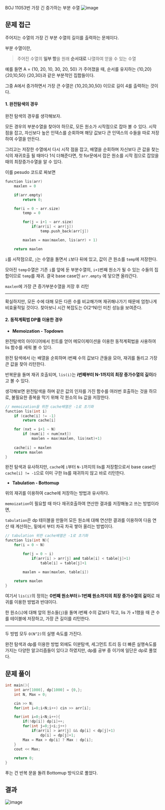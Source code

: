 BOJ 11053번 가장 긴 증가하는 부분 수열
<img src="https://i.ibb.co/7KkwjXg/image.png" alt="image" border="0">

문제 접근
---
주어지는 수열의 가장 긴 부분 수열의 길이를 출력하는 문제이다.

부분 수열이란, 
> 주어진 수열의 **일부 항**을 원래 **순서대로** 나열하여 얻을 수 있는 수열

예를 들면 A = {10, 20, 10, 30, 20, 50} 가 주어졌을 때,
순서를 유지하는 {10,20} {20,10,50} {20,30}과 같은 부분적인 집합들이다.

그중 A에서 증가하면서 가장 큰 수열은 {10,20,30,50} 이므로 길이 4를 출력하는 것이다.

#### 1. 완전탐색의 경우

완전 탐색의 경우를 생각해보자.

모든 경우의 부분수열을 찾아야 하므로, 모든 원소가 시작점으로 잡아 볼 수 있다.
시작 점을 잡고, 자신보다 높은 인덱스를 순회하며 해당 값보다 큰 인덱스의 수들을 따로 저장하여 수열을 만든다.

그리고는 저장한 수열에서 다시 시작 점을 잡고, 배열을 순회하며 자신보다 큰 값을 찾는 식의 재귀호출 될 때마다 1식 더해준다면, 첫 for문에서 잡은 원소를 시작 점으로 잡았을 때의 최장증가수열을 알 수 있다.

이를 pesudo 코드로 짜보면
```cpp
function lis(arr)
    maxlen = 0

    if(arr.empty) 
        return 0;

    for(i = 0 ~ arr.size)
        temp = 0

        for(j = i+1 ~ arr.size)
            if(arr[i] < arr[j])
                temp.push_back(arr[j])

        maxlen = max(maxlen, lis(arr) + 1)

    return maxlen
```

`i`를 시작점으로, `j`는 수열을 돌면서 `i`보다 뒤에 있고, 값이 큰 원소를 `temp`에 저장한다.

모아진 `temp`수열은 기존 `i`를 앞에 둔 부분수열의, `i+1`번째 원소가 될 수 있는 수들의 집합이므로 `temp`를 재귀. 결국 base case인 `arr.empty` 에 닿으면 올라간다.

`maxlen`에 가장 큰 증가부분수열을 저장 후 리턴

---
확실하지만, 모든 수에 대해 모든 다른 수를 비교해가며 재귀해나가기 때문에 엄청나게 비효율적일 것이다. 찾아보니 시간 복잡도는 O(2^N)인 미친 성능을 보여준다.

#### 2. 동적계획법 DP를 이용한 경우

- **Memoization - Topdown**

완전탐색의 아이디어에서 힌트를 얻어 메모이제이션을 이용한 동적계획법을 사용하여 lis 함수를 세워 볼 수 있다.

완전 탐색에서 i는 배열을 순회하며 i번째 수의 값보다 큰들을 모아, 재귀를 돌리고 가장 큰 값을 찾아 리턴한다.

반복문을 돌며 재귀 호출되며, `lis(i)`는
**i번째부터 N-1까지의 최장 증가수열의 길이**라고 볼 수 있다.

생각해보면 완전탐색을 하며 같은 값의 인자를 가진 함수를 여러번 호출하는 것을 하므로, 불필요한 중복을 막기 위해 각 원소의 lis 값을 저장한다.

```cpp
// memoization을 위한 cache배열은 -1로 초기화
function lis(int i)
    if (cache[i] != -1) 
        return cache[i]

    for (nxt = i+1 ~ N) 
        if (num[i] < num[nxt]) 
            maxlen = max(maxlen, lis(nxt)+1)
    
    cache[i] = maxlen
    return maxlen
}
```
완전 탐색과 유사하지만, `cache`에 `i`부터 `N-1`까지의 lis를 저장함으로서
base case인 `cache[i] != -1`으로 이미 구한 lis를 재귀하지 않고 바로 리턴한다.

- **Tabulation - Bottomup**
  
위의 재귀를 이용하여 cache에 저장하는 방법과 유사하다.

`memoization`이 필요할 때 마다 재귀호출하여 연산한 결과를 저장해놓고 쓰는 방법이라면,

`tabulation`은 dp 테이블을 만들어 모든 원소에 대해 연산한 결과를 이용하여 다음 연산 때 계산하는, 밑에서 부터 차곡 차곡 쌓아 올리는 방법이다.

```cpp
// tabulation 위한 cache배열은 -1로 초기화
function lis(int N){
    for(i = 0 ~ N)

        for(j = 0 ~ i)
            if(arr[i] > arr[j] and table[i] < table[j]+1) 
                table[i] = table[j]+1

        maxlen = max(maxlen, table[i])
    
    return maxlen
}
```

여기서 `lis(i)`의 정의는
**0번째 원소부터 i-1번째 원소까지의 최장 증가수열의 길이**로 재귀를 이용한 방법과 반대이다.

한 원소(`i`)에 대해 앞의 원소들(`j`)을 돌며 i번째 수의 값보다 작고, lis 가 +1했을 때 큰 수를 테이블에 저장하고, 가장 큰 길이를 리턴한다.

---
두 방법 모두 `O(N^2)`의 실행 속도를 가진다.

완전 탐색과 dp를 이용한 방법 외에도 이분탐색, 세그먼트 트리 등 더 빠른 실행속도를 가지는 다양한 알고리즘들이 있다고 하였지만, dp를 공부 중 이기에 일단은 dp로 풀었다.

문제 풀이
---
```cpp
int main(){
    int arr[1000], dp[1000] = {0,};
    int N, Max = 0;

    cin >> N;
    for(int i=0;i<N;i++) cin >> arr[i];

    for(int i=0;i<N;i++){
        if(!dp[i]) dp[i]++;
        for(int j=0;j<i;j++)
            if(arr[i] > arr[j] && dp[i] < dp[j]+1) 
                dp[i] = dp[j]+1;
        Max = Max > dp[i] ? Max : dp[i];
    }
    cout << Max;
    
    return 0;
}
```

푸는 건 반복 문을 돌려 Bottomup 방식으로 풀었다.


결과
---
<img src="https://i.ibb.co/Bcy1xts/image.png" alt="image" border="0">


